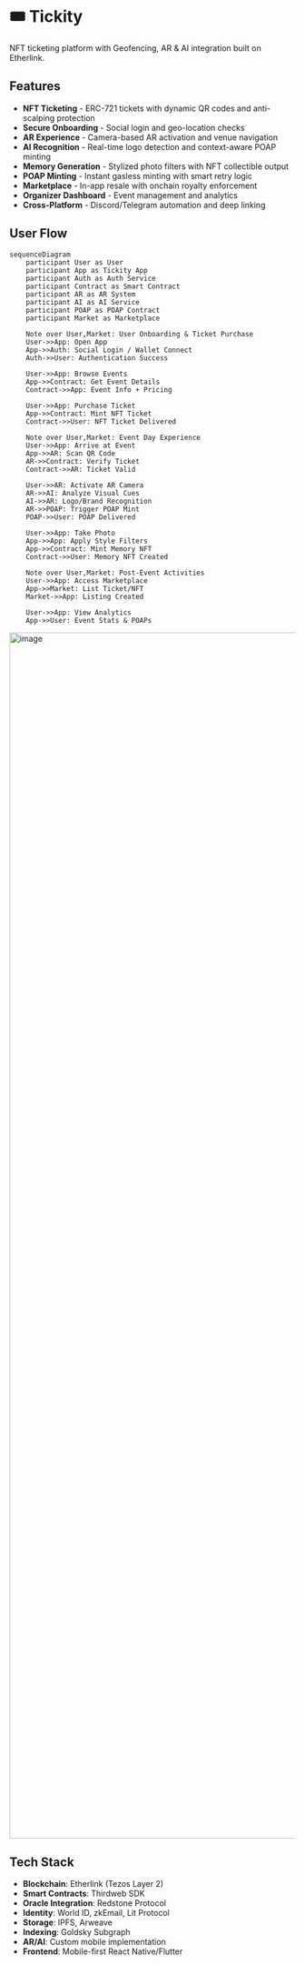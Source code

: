 # 🎟️ Tickity

NFT ticketing platform with Geofencing, AR & AI integration built on Etherlink.

## Features

- **NFT Ticketing** - ERC-721 tickets with dynamic QR codes and anti-scalping protection
- **Secure Onboarding** - Social login and geo-location checks
- **AR Experience** - Camera-based AR activation and venue navigation
- **AI Recognition** - Real-time logo detection and context-aware POAP minting
- **Memory Generation** - Stylized photo filters with NFT collectible output
- **POAP Minting** - Instant gasless minting with smart retry logic
- **Marketplace** - In-app resale with onchain royalty enforcement
- **Organizer Dashboard** - Event management and analytics
- **Cross-Platform** - Discord/Telegram automation and deep linking


## User Flow

```mermaid
sequenceDiagram
    participant User as User
    participant App as Tickity App
    participant Auth as Auth Service
    participant Contract as Smart Contract
    participant AR as AR System
    participant AI as AI Service
    participant POAP as POAP Contract
    participant Market as Marketplace

    Note over User,Market: User Onboarding & Ticket Purchase
    User->>App: Open App
    App->>Auth: Social Login / Wallet Connect
    Auth->>User: Authentication Success

    User->>App: Browse Events
    App->>Contract: Get Event Details
    Contract->>App: Event Info + Pricing

    User->>App: Purchase Ticket
    App->>Contract: Mint NFT Ticket
    Contract->>User: NFT Ticket Delivered

    Note over User,Market: Event Day Experience
    User->>App: Arrive at Event
    App->>AR: Scan QR Code
    AR->>Contract: Verify Ticket
    Contract->>AR: Ticket Valid

    User->>AR: Activate AR Camera
    AR->>AI: Analyze Visual Cues
    AI->>AR: Logo/Brand Recognition
    AR->>POAP: Trigger POAP Mint
    POAP->>User: POAP Delivered

    User->>App: Take Photo
    App->>App: Apply Style Filters
    App->>Contract: Mint Memory NFT
    Contract->>User: Memory NFT Created

    Note over User,Market: Post-Event Activities
    User->>App: Access Marketplace
    App->>Market: List Ticket/NFT
    Market->>App: Listing Created

    User->>App: View Analytics
    App->>User: Event Stats & POAPs
```

<img width="3306" height="2122" alt="image" src="https://github.com/user-attachments/assets/b5f08079-6802-47f8-9cde-0f2a5f3960b0" />

## Tech Stack

- **Blockchain**: Etherlink (Tezos Layer 2)
- **Smart Contracts**: Thirdweb SDK
- **Oracle Integration**: Redstone Protocol
- **Identity**: World ID, zkEmail, Lit Protocol
- **Storage**: IPFS, Arweave
- **Indexing**: Goldsky Subgraph
- **AR/AI**: Custom mobile implementation
- **Frontend**: Mobile-first React Native/Flutter


